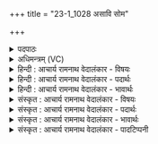 +++
title = "23-1_1028 असावि सोम"

+++
<details><summary>पदपाठः</summary>

अ꣡सा꣢꣯वि। सो꣡मः꣢꣯। इ꣣न्द्र। ते। श꣡वि꣢꣯ष्ठ। धृ꣣ष्णो। आ꣢। ग꣣हि। आ꣢। त्वा꣣। पृणक्तु। इन्द्रिय꣢म्। र꣡जः꣢꣯। सू꣡र्यः꣢꣯। न। र꣣श्मि꣡भिः꣢। १०२८।
</details>

<details><summary>अधिमन्त्रम् (VC)</summary>

- इन्द्रः
- गोतमो राहूगणः
- अनुष्टुप्
- गान्धारः
</details>

<details><summary>हिन्दी : आचार्य रामनाथ वेदालंकार - विषयः</summary>

प्रथम ऋचा की पूर्वार्चिक में क्रमाङ्क ३४७ पर जीवात्मा और सेनाध्यक्ष के विषय में व्याख्या हो चुकी है। यहाँ परमात्मा जीवात्मा को कह रहा है।
</details>

<details><summary>हिन्दी : आचार्य रामनाथ वेदालंकार - पदार्थः</summary>

पदार्थान्वयभाषाः -  हे (इन्द्र) सखा जीवात्मा ! मैंने (ते) तेरे लिए (सोमः) आनन्दरस (असावि) उत्पन्न किया है। (हे शविष्ठ) बलिष्ठ ! हे (धृष्णो) कामादि शत्रुओं के पराजेता ! (आगहि) आ। (इन्द्रियम्) आत्मबल (त्वा) तुझे (आ पृणक्तु) परिपूर्ण करे, (सूर्यः न) जैसे सूर्य (रश्मिभिः) किरणों से (रजः) पृथिवी, चन्द्रमा आदि लोकों को परिपूर्ण करता है ॥१॥ यहाँ उपमालङ्कार है ॥१॥
</details>

<details><summary>हिन्दी : आचार्य रामनाथ वेदालंकार - भावार्थः</summary>

भावार्थभाषाः -  परमात्मा के साथ मैत्री करके जीवात्मा अविच्छिन्न आनन्द–रस की धारा को और अनन्त आत्मबल को पा लेता है ॥१॥
</details>

<details><summary>संस्कृत : आचार्य रामनाथ वेदालंकार - विषयः</summary>

तत्र प्रथमा ऋक् पूर्वार्चिके ३४७ क्रमाङ्के जीवात्मसेनाध्यक्षयोर्विषये व्याख्याता। अत्र परमात्मा जीवात्मानं ब्रूते।
</details>

<details><summary>संस्कृत : आचार्य रामनाथ वेदालंकार - पदार्थः</summary>

पदार्थान्वयभाषाः -  हे (इन्द्र) सखे जीवात्मन् ! मया (ते) तुभ्यम् (सोमः) आनन्दरसः (असावि) अभिषुतोऽस्ति। हे (शविष्ठ) बलिष्ठ ! हे (धृष्णो) कामादिशत्रूणां धर्षणशील ! (आगहि) आगच्छ। (इन्द्रियम्) आत्मबलम् (त्वा) त्वाम् (आ पृणक्तु) आपूरयतु, (सूर्यः न) आदित्यो यथा (रश्मिभिः) किरणैः (रजः) पृथिवीचन्द्रादिकं लोकम् आपृणक्ति आपूरयति ॥१॥२ अत्रोपमालङ्कारः ॥१॥
</details>

<details><summary>संस्कृत : आचार्य रामनाथ वेदालंकार - भावार्थः</summary>

भावार्थभाषाः -  परमात्मना सख्यं कृत्वा जीवात्माऽविच्छिन्नामानन्दरसधारामनन्त-मात्मबलं च लभते ॥१॥
</details>

<details><summary>संस्कृत : आचार्य रामनाथ वेदालंकार - पादटिप्पनी</summary>

टिप्पणी:   १. ऋ० १।८४।१, साम० ३४७। २. ऋग्भाष्ये दयानन्दर्षिमन्त्रमेतं सेनाध्यक्षपक्षे व्याचष्टे।
</details>